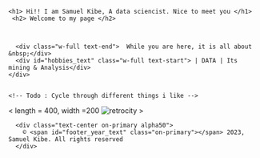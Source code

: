 
 <!-- Me section -->
 <section class="container">

<div class="me text-center flex">
    
    <h1> Hi!! I am Samuel Kibe, A data sciencist. Nice to meet you </h1>
     <h2> Welcome to my page </h2>



      <div class="w-full text-end">  While you are here, it is all about &nbsp;</div>
      <div id="hobbies_text" class="w-full text-start"> | DATA | Its mining & Analysis</div>
    </div>
    

    <!-- Todo : Cycle through different things i like -->
  </section>
  
< length = 400, width =200 ![retrocity](https://github.com/samkibe/samkibe.github.io/assets/25104443/fc5547c9-c57d-4c30-b03b-70b684ac0e8f) >
<!-- ![retrocoding](https://github.com/samkibe/samkibe.github.io/assets/25104443/6edd7a26-6905-4d08-8d5b-661c3163e78a) -->
  <!-- Footer Section -->
  <footer class="footer bg-primary pb-3">
  
      <div class="text-center on-primary alpha50">
        © <span id="footer_year_text" class="on-primary"></span> 2023, Samuel Kibe. All rights reserved
      </div>
  </footer>

